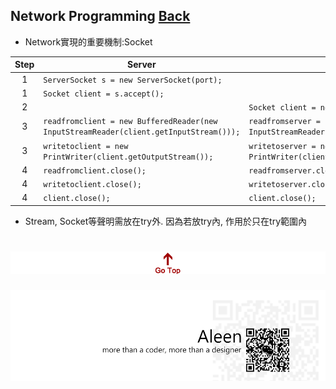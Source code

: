 ## Network Programming [Back](./../Java.md)
- Network實現的重要機制:Socket

Step|Server|Client
:----:|------|------
1|```ServerSocket s = new ServerSocket(port);```|
1|```Socket client = s.accept();```|
2||```Socket client = new Socket(host, port);```
3|```readfromclient = new BufferedReader(new InputStreamReader(client.getInputStream()));```|```readfromserver = new BufferedReader(new InputStreamReader(socket.getInputStream()));```
3|```writetoclient = new PrintWriter(client.getOutputStream());```|```writetoserver = new PrintWriter(client.getOutputStream());```
4|```readfromclient.close();```|```readfromserver.close();```
4|```writetoclient.close();```|```writetoserver.close();```
4|```client.close();```|```client.close();```

- Stream, Socket等聲明需放在try外. 因為若放try內, 作用於只在try範圍內

<a href="#" style="left:200px;"><img src="./../../../pic/gotop.png"></a>
=====
<a href="http://aleen42.github.io/" target="_blank" ><img src="./../../../pic/tail.gif"></a>
